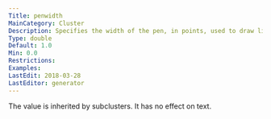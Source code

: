 ```yaml
---
Title: penwidth
MainCategory: Cluster
Description: Specifies the width of the pen, in points, used to draw lines and curves, including the boundaries of edges and clusters.
Type: double
Default: 1.0
Min: 0.0
Restrictions: 
Examples: 
LastEdit: 2018-03-28
LastEditor: generator
---
```


The value is inherited by subclusters. It has no effect on text.
